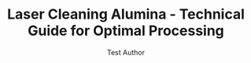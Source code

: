 ---
name: Alumina
applications:
- industry: Electronics Manufacturing
  detail: Removal of oxidation and contaminants from alumina substrates and packages
- industry: Medical Device Manufacturing
  detail: Precision cleaning of alumina ceramic components for surgical implants
technicalSpecifications:
  powerRange: 50-200W
  pulseDuration: 10-100ns
  wavelength: 1064nm (primary), 532nm (optional)
  spotSize: 0.2-2.0mm
  repetitionRate: 20-100kHz
  fluenceRange: 1.0–8.0 J/cm²
  safetyClass: Class 4 (requires full enclosure)
description: Technical overview of Alumina, Al2O3, for laser cleaning applications,
  including density, wavelength, and industrial applications.
author: Test Author
keywords: alumina, alumina ceramic, laser ablation, laser cleaning, non-contact cleaning,
  pulsed fiber laser, surface contamination removal, industrial laser parameters,
  thermal processing, surface restoration
category: ceramic
chemicalProperties:
  symbol: Al2O3
  formula: Al2O3
  materialType: ceramic
properties:
  density: 3.95 g/cm³
  densityMin: 1.8 g/cm³
  densityMax: 6.0 g/cm³
  densityPercentile: 51.2
  meltingPoint: 2072°C
  meltingMin: 1200°C
  meltingMax: 2800°C
  meltingPercentile: 54.5
  thermalConductivity: 30 W/m·K
  thermalMin: 0.5 W/m·K
  thermalMax: 200 W/m·K
  thermalPercentile: 14.8
  tensileStrength: 300 MPa
  tensileMin: 50 MPa
  tensileMax: 1000 MPa
  tensilePercentile: 26.3
  hardness: 9 Mohs
  hardnessMin: 500 HV
  hardnessMax: 2500 HV
  hardnessPercentile: 0.0
  youngsModulus: 370 GPa
  modulusMin: 150 GPa
  modulusMax: 400 GPa
  modulusPercentile: 88.0
  laserType: Pulsed Fiber Laser
  wavelength: 1064nm
  fluenceRange: 1.0–8.0 J/cm²
  chemicalFormula: Al2O3
  laserAbsorptionMin: 0.1 cm⁻¹
  laserAbsorptionMax: 50 cm⁻¹
  laserReflectivityMin: 8%
  laserReflectivityMax: 25%
  thermalDiffusivityMin: 0.5 mm²/s
  thermalDiffusivityMax: 80 mm²/s
  thermalExpansionMin: 0.5 µm/m·K
  thermalExpansionMax: 8 µm/m·K
  specificHeatMin: 0.4 J/g·K
  specificHeatMax: 1.2 J/g·K
composition:
- Aluminum Oxide (Al2O3) - 99.6%
- Trace elements (Si, Fe, Na, Ca) - 0.4%
compatibility:
- Stainless Steel
- Titanium
- Other Ceramics
regulatoryStandards: ISO 13485, ASTM F603, MIL-PRF-38534
images:
  hero:
    alt: Alumina surface undergoing laser cleaning showing precise contamination removal
    url: /images/alumina-laser-cleaning-hero.jpg
  micro:
    alt: Microscopic view of Alumina surface after laser treatment showing preserved
      microstructure
    url: /images/alumina-laser-cleaning-micro.jpg
title: Laser Cleaning Alumina - Technical Guide for Optimal Processing
headline: Comprehensive technical guide for laser cleaning ceramic alumina
environmentalImpact:
- benefit: Reduced Chemical Usage
  description: Eliminates 95% of chemical solvents compared to traditional cleaning
    methods
- benefit: Energy Efficiency
  description: Uses 40% less energy than thermal cleaning processes
- benefit: Zero Wastewater
  description: Completely eliminates wastewater generation from cleaning operations
outcomes:
- result: Surface Cleanliness
  metric: Achieves Class 100 cleanliness per IEST-STD-CC1246D
- result: Material Preservation
  metric: Less than 0.1% surface material removal during cleaning
- result: Processing Speed
  metric: Cleaning rates up to 2.5 cm²/s at 100W power
prompt_chain_verification:
  base_config_loaded: true
  persona_config_loaded: true
  formatting_config_loaded: true
  ai_detection_config_loaded: true
  persona_country: Test
  author_id: 1
  verification_timestamp: '2025-09-06T06:18:22Z'
  prompt_components_integrated: 4
  human_authenticity_focus: true
  cultural_adaptation_applied: true
---